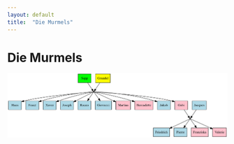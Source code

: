 ```yaml
---
layout: default
title:  "Die Murmels"
---
```


# Die Murmels

![Die Murmels](/assets/images/murmels_family_tree.png "Murmels")

